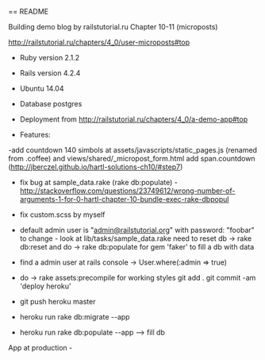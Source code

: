 == README

Building demo blog by railstutorial.ru   Chapter 10-11 (microposts)

http://railstutorial.ru/chapters/4_0/user-microposts#top

* Ruby version 2.1.2

* Rails version 4.2.4

* Ubuntu 14.04

* Database postgres

* Deployment from http://railstutorial.ru/chapters/4_0/a-demo-app#top

* Features:

-add countdown 140 simbols at assets/javascripts/static_pages.js (renamed from .coffee) and views/shared/_micropost_form.html add span.countdown
(http://jberczel.github.io/hartl-solutions-ch10/#step7)

- fix bug at sample_data.rake (rake db:populate) - http://stackoverflow.com/questions/23749612/wrong-number-of-arguments-1-for-0-hartl-chapter-10-bundle-exec-rake-dbpopul

- fix custom.scss by myself

- default admin user is "admin@railstutorial.org" with password: "foobar"
      to change - look at lib/tasks/sample_data.rake
      need to reset db -> rake db:reset
      and do ->           rake db:populate  for gem 'faker' to fill a db with data

- find a admin user at rails console -> User.where(:admin => true)

- do ->   rake assets:precompile    for working styles
          git add .
          git commit -am 'deploy heroku'

- git push heroku master
- heroku run rake db:migrate --app
- heroku run rake db:populate --app    --> fill db


App at production -

